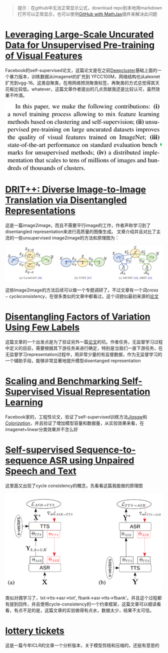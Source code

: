 <head>
    <script src="https://cdn.mathjax.org/mathjax/latest/MathJax.js?config=TeX-AMS-MML_HTMLorMML" type="text/javascript"></script>
    <script type="text/x-mathjax-config">
        MathJax.Hub.Config({
            tex2jax: {
            skipTags: ['script', 'noscript', 'style', 'textarea', 'pre'],
            inlineMath: [['$','$']]
            }
        });
    </script>
</head>


>提示：在github中无法正常显示公式，download repo到本地用markdown打开可以正常显示，也可以使用[GitHub with MathJax](https://chrome.google.com/webstore/detail/mathjax-plugin-for-github/ioemnmodlmafdkllaclgeombjnmnbima/related)插件来解决此问题

# [Leveraging Large-Scale Uncurated Data for Unsupervised Pre-training of Visual Features](https://arxiv.org/pdf/1905.01278.pdf)

Facebook的self-supervised论文，这篇论文是在之前[Deepcluster](https://arxiv.org/pdf/1807.05520.pdf)基础上面的一个暴力版本，训练数据从imagenet的扩充到 YFCC100M，网络结构也从alexnet扩充到vgg-16。这类自聚类，在用网络预测聚类标签，再聚类的方式总觉得其天花板比较低。whatever，这篇文章作者提出的几点贡献我还是比较认可，虽然效果不咋滴。

<img src="./figures/self_supervise_fig1.jpg" width="500">

# [DRIT++: Diverse Image-to-Image Translation via Disentangled Representations](https://arxiv.org/pdf/1905.01270.pdf)
这是一篇image2image，而且不需要平行image的工作，作者声称学习到了disentangled representation来进行高质量的图像生成。
文章介绍并且对比了主流的一些unsupervised image2image的方法和原理图为：

<img src="./figures/self_supervise_fig2.jpg">

这些Image2image的方法后续可以做一个专题调研了。不过文章有一个词$cross-cycle consistency$，在很多类似的文章中都看过，这个词貌似最初来源的[论文](https://arxiv.org/pdf/1703.10593.pdf)

# [Disentangling Factors of Variation Using Few Labels](https://128.84.21.199/pdf/1905.01258.pdf)

这篇文章的一个出发点是为了验证另外一篇[论文](https://arxiv.org/pdf/1811.12359.pdf)的坑。作者任务，无监督学习过程中定义的目前，需要根据其下游任务来进行确定，特别是当我们一直下游任务，在无监督学习representation过程中，用非常少量的有监督数据，作为无监督学习的一个辅助手段，能够非常显著地提升模型disentanged representation

# [Scaling and Benchmarking Self-Supervised Visual Representation Learning](https://128.84.21.199/pdf/1905.01235.pdf)

Facebook家的，工程性论文，验证了self-supervised训练方法[$Jigsaw$](https://arxiv.org/pdf/1603.09246.pdf)和[$Colorization$](https://arxiv.org/pdf/1603.08511.pdf)，并且验证了增加模型容量和数据量，从实验效果来看，在imagenet+linear分类效果并不怎么好

# [Self-supervised Sequence-to-sequence ASR using Unpaired Speech and Text](https://arxiv.org/pdf/1905.01152.pdf)

这里面又出现了cycle consistency的概念，先看看这篇我能做的原理图

<img src="./figures/self_supervise_fig3.jpg" width="600">

类似对偶学习了，txt->tts->asr->txt', fbank->asr->tts->fbank'。并且这个过程都有提到回传，并且使用cycle-consistency的一个约束框架，这篇文章可以细读看看，有点不足的是，这篇文章的实验做得有点水，数据太少，结果不太可信。

# [lottery tickets](https://128.84.21.199/pdf/1905.01067.pdf)
这是一篇今年ICLR的文章一个分析版本，关于模型剪枝和压缩的，还挺有意思的